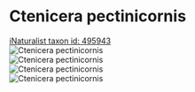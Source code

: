 
Ctenicera pectinicornis
=======================
  
[iNaturalist taxon id: 495943](https://www.inaturalist.org/taxa/495943)  
![Ctenicera pectinicornis](https://inaturalist-open-data.s3.amazonaws.com/photos/198916153/medium.jpeg)  
![Ctenicera pectinicornis](https://inaturalist-open-data.s3.amazonaws.com/photos/198916181/medium.jpeg)  
![Ctenicera pectinicornis](https://inaturalist-open-data.s3.amazonaws.com/photos/198916212/medium.jpeg)  
![Ctenicera pectinicornis](https://inaturalist-open-data.s3.amazonaws.com/photos/198916240/medium.jpeg)